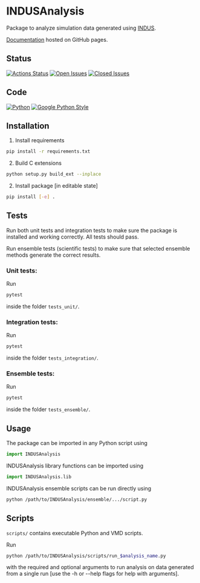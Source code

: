 # INDUSAnalysis

Package to analyze simulation data generated using
[INDUS](https://link.springer.com/article/10.1007/s10955-011-0269-9). 

[Documentation](https://apallath.github.io/INDUSAnalysis) hosted on GitHub pages.

## Status

[![Actions Status](https://img.shields.io/github/workflow/status/apallath/analysis_scripts/Analysis)](https://github.com/apallath/analysis_scripts/actions)
[![Open Issues](https://img.shields.io/github/issues-raw/apallath/analysis_scripts)](https://github.com/apallath/analysis_scripts/issues)
[![Closed Issues](https://img.shields.io/github/issues-closed-raw/apallath/analysis_scripts)](https://github.com/apallath/analysis_scripts/issues)

## Code

[![Python](https://img.shields.io/github/languages/top/apallath/analysis_scripts)](https://www.python.org/downloads/release/python-370/)
[![Google Python Style](https://img.shields.io/badge/Code%20Style-Google%20Python%20Style-brightgreen)](https://google.github.io/styleguide/pyguide.html)

## Installation

1. Install requirements

```sh
pip install -r requirements.txt
```

2. Build C extensions

```sh
python setup.py build_ext --inplace
```

2. Install package [in editable state]

```sh
pip install [-e] .
```

## Tests

Run both unit tests and integration tests to make sure the package is installed
and working correctly. All tests should pass.

Run ensemble tests (scientific tests) to make sure that selected ensemble methods
generate the correct results.

### Unit tests:

Run
```sh
pytest
```
inside the folder `tests_unit/`.

### Integration tests:

Run
```sh
pytest
```
inside the folder `tests_integration/`.

### Ensemble tests:

Run
```sh
pytest
```
inside the folder `tests_ensemble/`.

## Usage

The package can be imported in any Python script using

```python
import INDUSAnalysis
```

INDUSAnalysis library functions can be imported using

```python
import INDUSAnalysis.lib
```

INDUSAnalysis ensemble scripts can be run directly using
```sh
python /path/to/INDUSAnalysis/ensemble/.../script.py
```

## Scripts

`scripts/` contains executable Python and VMD scripts.

Run
```sh
python /path/to/INDUSAnalysis/scripts/run_$analysis_name.py
```
with the required and optional arguments to run analysis on data generated
from a single run [use the -h or --help flags for help with arguments].
